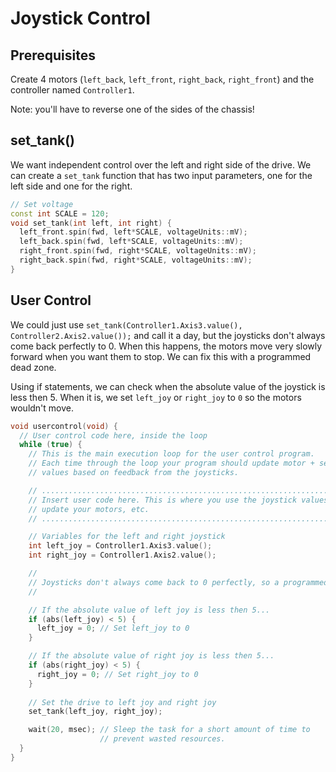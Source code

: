 # Joystick Control

## Prerequisites
Create 4 motors (`left_back`, `left_front`, `right_back`, `right_front`) and the controller named `Controller1`. 

Note: you'll have to reverse one of the sides of the chassis!

## set_tank()
We want independent control over the left and right side of the drive.  We can create a `set_tank` function that has two input parameters, one for the left side and one for the right.  
```cpp
// Set voltage
const int SCALE = 120;
void set_tank(int left, int right) {
  left_front.spin(fwd, left*SCALE, voltageUnits::mV);
  left_back.spin(fwd, left*SCALE, voltageUnits::mV);
  right_front.spin(fwd, right*SCALE, voltageUnits::mV);
  right_back.spin(fwd, right*SCALE, voltageUnits::mV);
}
```

## User Control
We could just use `set_tank(Controller1.Axis3.value(), Controller2.Axis2.value());` and call it a day, but the joysticks don't always come back perfectly to 0.  When this happens, the motors move very slowly forward when you want them to stop.  We can fix this with a programmed dead zone. 

Using if statements, we can check when the absolute value of the joystick is less then 5.  When it is, we set `left_joy` or `right_joy` to `0` so the motors wouldn't move.  

```cpp
void usercontrol(void) {
  // User control code here, inside the loop
  while (true) {
    // This is the main execution loop for the user control program.
    // Each time through the loop your program should update motor + servo
    // values based on feedback from the joysticks.

    // ........................................................................
    // Insert user code here. This is where you use the joystick values to
    // update your motors, etc.
    // ........................................................................

    // Variables for the left and right joystick
    int left_joy = Controller1.Axis3.value();
    int right_joy = Controller1.Axis2.value();

    //
    // Joysticks don't always come back to 0 perfectly, so a programmed threshold makes driving easier.
    //

    // If the absolute value of left joy is less then 5...
    if (abs(left_joy) < 5) {
      left_joy = 0; // Set left_joy to 0
    }

    // If the absolute value of right joy is less then 5...
    if (abs(right_joy) < 5) {
      right_joy = 0; // Set right_joy to 0
    }
    
    // Set the drive to left joy and right joy
    set_tank(left_joy, right_joy);

    wait(20, msec); // Sleep the task for a short amount of time to
                    // prevent wasted resources.
  }
}
```
